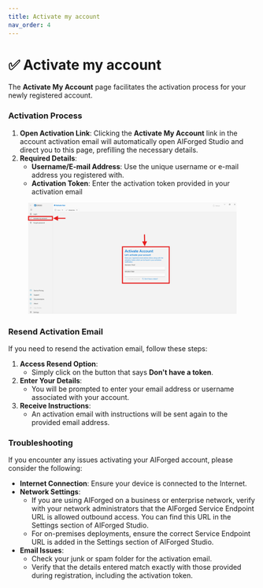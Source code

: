 ```yaml
---
title: Activate my account
nav_order: 4
---
```


# ✅ Activate my account

The **Activate My Account** page facilitates the activation process for your newly registered account.

### Activation Process

1. **Open Activation Link**: Clicking the **Activate My Account** link in the account activation email will automatically open AIForged Studio and direct you to this page, prefilling the necessary details.
2. **Required Details**:
   * **Username/E-mail Address**: Use the unique username or e-mail address you registered with.
   * **Activation Token**: Enter the activation token provided in your activation email

<figure><img src=".gitbook/assets/image (1) (9).png" alt=""><figcaption></figcaption></figure>

### Resend Activation Email

If you need to resend the activation email, follow these steps:

1. **Access Resend Option**:
   * Simply click on the button that says **Don't have a token**.
2. **Enter Your Details**:
   * You will be prompted to enter your email address or username associated with your account.
3. **Receive Instructions**:
   * An activation email with instructions will be sent again to the provided email address.

### Troubleshooting

If you encounter any issues activating your AIForged account, please consider the following:

* **Internet Connection**: Ensure your device is connected to the Internet.
* **Network Settings**:
  * If you are using AIForged on a business or enterprise network, verify with your network administrators that the AIForged Service Endpoint URL is allowed outbound access. You can find this URL in the Settings section of AIForged Studio.
  * For on-premises deployments, ensure the correct Service Endpoint URL is added in the Settings section of AIForged Studio.
* **Email Issues**:
  * Check your junk or spam folder for the activation email.
  * Verify that the details entered match exactly with those provided during registration, including the activation token.
